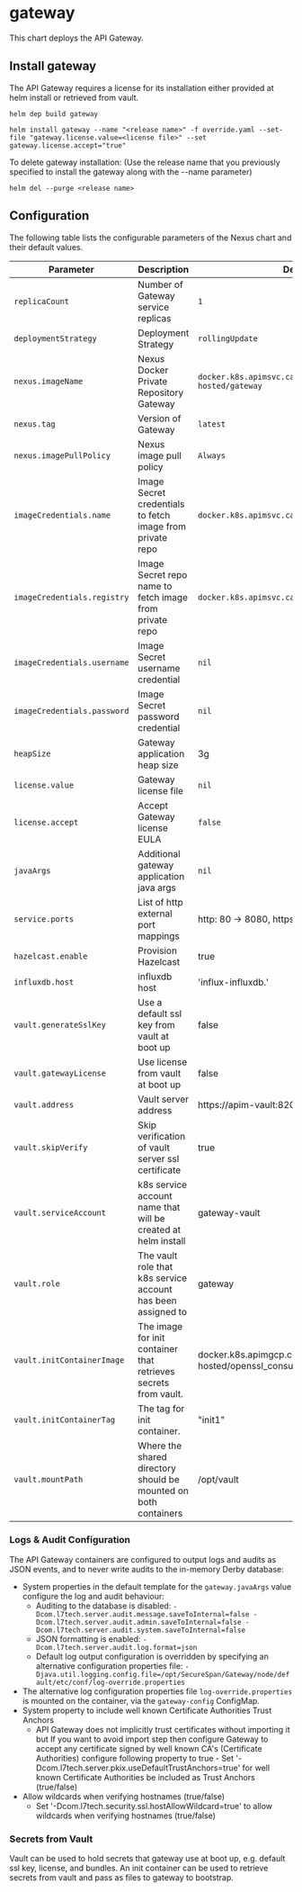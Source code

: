 # gateway

This chart deploys the API Gateway.

## Install gateway

The API Gateway requires a license for its installation either provided at helm install or retrieved from vault.

`helm dep build gateway`

`helm install gateway --name "<release name>" -f override.yaml --set-file "gateway.license.value=<license file>" --set gateway.license.accept="true"`


To delete gateway installation: (Use the release name that you previously specified to install the gateway along with the --name parameter)

`helm del --purge <release name>`


## Configuration

The following table lists the configurable parameters of the Nexus chart and their default values.

| Parameter                        | Description                               | Default                                                      |
| -----------------------------    | -----------------------------------       | -----------------------------------------------------------  |
| `replicaCount`                   | Number of Gateway service replicas        | `1`                                                          |
| `deploymentStrategy`             | Deployment Strategy                       | `rollingUpdate`                                              |
| `nexus.imageName`                | Nexus Docker Private Repository Gateway   | `docker.k8s.apimsvc.ca.com/repository/docker-hosted/gateway` |
| `nexus.tag`                      | Version of Gateway                        | `latest`                                                     |
| `nexus.imagePullPolicy`          | Nexus image pull policy                   | `Always`                                                     |
| `imageCredentials.name`          | Image Secret credentials to fetch image from private repo | `docker.k8s.apimsvc.ca.com`  |
| `imageCredentials.registry`          | Image Secret repo name to fetch image from private repo | `docker.k8s.apimsvc.ca.com`  |
| `imageCredentials.username`          | Image Secret username credential | `nil`  |
| `imageCredentials.password`          | Image Secret password credential | `nil`  |
| `heapSize`          | Gateway application heap size | 3g  |
| `license.value`          | Gateway license file | `nil`  |
| `license.accept`          | Accept Gateway license EULA | `false`  |
| `javaArgs`          | Additional gateway application java args | `nil`  |
| `service.ports`    | List of http external port mappings               | http: 80 -> 8080, https: 443->8443 |
| `hazelcast.enable`    | Provision Hazelcast               | true |
| `influxdb.host`    | influxdb host               | 'influx-influxdb.<namespace>' |
| `vault.generateSslKey`    | Use a default ssl key from vault at boot up   |false |
| `vault.gatewayLicense`    | Use license from vault at boot up   |false |
| `vault.address`    | Vault server address   |https://apim-vault:8200 |
| `vault.skipVerify`    | Skip verification of vault server ssl certificate   | true |
| `vault.serviceAccount`    | k8s service account name that will be created at helm install |gateway-vault |
| `vault.role`    | The vault role that k8s service account has been assigned to   |gateway |
| `vault.initContainerImage`    | The image for init container that retrieves secrets from vault.   |docker.k8s.apimgcp.com/repository/docker-hosted/openssl_consul |
| `vault.initContainerTag`    | The tag for init container.   |"init1" |
| `vault.mountPath`    | Where the shared directory should be mounted on both containers   | /opt/vault |



### Logs & Audit Configuration

The API Gateway containers are configured to output logs and audits as JSON events, and to never write audits to the in-memory Derby database:

- System properties in the default template for the `gateway.javaArgs` value configure the log and audit behaviour:
  - Auditing to the database is disabled: `-Dcom.l7tech.server.audit.message.saveToInternal=false -Dcom.l7tech.server.audit.admin.saveToInternal=false -Dcom.l7tech.server.audit.system.saveToInternal=false`
  - JSON formatting is enabled: `-Dcom.l7tech.server.audit.log.format=json`
  - Default log output configuration is overridden by specifying an alternative configuration properties file: `-Djava.util.logging.config.file=/opt/SecureSpan/Gateway/node/default/etc/conf/log-override.properties`
- The alternative log configuration properties file `log-override.properties` is mounted on the container, via the `gateway-config` ConfigMap.
- System property to include well known Certificate Authorities Trust Anchors 
    - API Gateway does not implicitly trust certificates without importing it but If you want to avoid import step then configure Gateway to accept any certificate signed by well known CA's (Certificate Authorities)
      configure following property to true -
      Set '-Dcom.l7tech.server.pkix.useDefaultTrustAnchors=true' for well known Certificate Authorities be included as Trust Anchors (true/false)
- Allow wildcards when verifying hostnames (true/false)
    - Set '-Dcom.l7tech.security.ssl.hostAllowWildcard=true' to allow wildcards when verifying hostnames (true/false)
    
### Secrets from Vault
Vault can be used to hold secrets that gateway use at boot up, e.g. default ssl key, license, and bundles. An init container can be used to retrieve secrets from vault and pass as files to gateway to bootstrap.